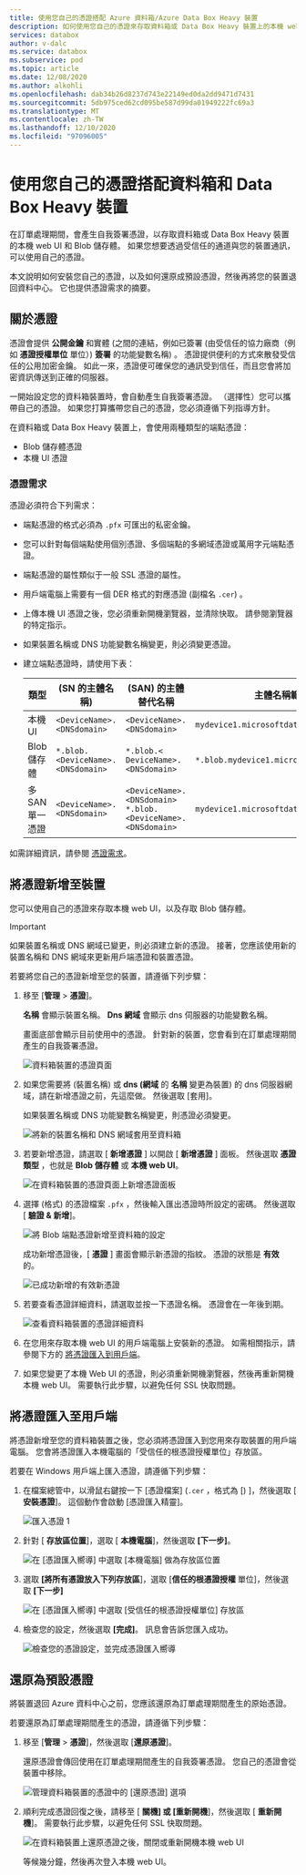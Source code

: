 ```yaml
---
title: 使用您自己的憑證搭配 Azure 資料箱/Azure Data Box Heavy 裝置
description: 如何使用您自己的憑證來存取資料箱或 Data Box Heavy 裝置上的本機 web UI 和 Blog 儲存體。
services: databox
author: v-dalc
ms.service: databox
ms.subservice: pod
ms.topic: article
ms.date: 12/08/2020
ms.author: alkohli
ms.openlocfilehash: dab34b26d8237d743e22149ed0da2dd9471d7431
ms.sourcegitcommit: 5db975ced62cd095be587d99da01949222fc69a3
ms.translationtype: MT
ms.contentlocale: zh-TW
ms.lasthandoff: 12/10/2020
ms.locfileid: "97096005"
---
```

# <a name="use-your-own-certificates-with-data-box-and-data-box-heavy-devices"></a>使用您自己的憑證搭配資料箱和 Data Box Heavy 裝置

在訂單處理期間，會產生自我簽署憑證，以存取資料箱或 Data Box Heavy 裝置的本機 web UI 和 Blob 儲存體。 如果您想要透過受信任的通道與您的裝置通訊，可以使用自己的憑證。

本文說明如何安裝您自己的憑證，以及如何還原成預設憑證，然後再將您的裝置退回資料中心。 它也提供憑證需求的摘要。

## <a name="about-certificates"></a>關於憑證

憑證會提供 **公開金鑰** 和實體 (之間的連結，例如已簽署 (由受信任的協力廠商（例如 **憑證授權單位** 單位）) **簽署** 的功能變數名稱) 。  憑證提供便利的方式來散發受信任的公用加密金鑰。 如此一來，憑證便可確保您的通訊受到信任，而且您會將加密資訊傳送到正確的伺服器。

一開始設定您的資料箱裝置時，會自動產生自我簽署憑證。 （選擇性）您可以攜帶自己的憑證。 如果您打算攜帶您自己的憑證，您必須遵循下列指導方針。

在資料箱或 Data Box Heavy 裝置上，會使用兩種類型的端點憑證：

- Blob 儲存體憑證
- 本機 UI 憑證

### <a name="certificate-requirements"></a>憑證需求

憑證必須符合下列需求：

- 端點憑證的格式必須為 `.pfx` 可匯出的私密金鑰。
- 您可以針對每個端點使用個別憑證、多個端點的多網域憑證或萬用字元端點憑證。
- 端點憑證的屬性類似于一般 SSL 憑證的屬性。
- 用戶端電腦上需要有一個 DER 格式的對應憑證 (副檔名 `.cer`) 。
- 上傳本機 UI 憑證之後，您必須重新開機瀏覽器，並清除快取。 請參閱瀏覽器的特定指示。
- 如果裝置名稱或 DNS 功能變數名稱變更，則必須變更憑證。
- 建立端點憑證時，請使用下表：

  |類型 | (SN 的主體名稱)   | (SAN) 的主體替代名稱  |主體名稱範例 |
  |---------|---------|---------|---------|
  |本機 UI| `<DeviceName>.<DNSdomain>`|`<DeviceName>.<DNSdomain>`| `mydevice1.microsoftdatabox.com` |
  |Blob 儲存體|`*.blob.<DeviceName>.<DNSdomain>`|`*.blob.< DeviceName>.<DNSdomain>`|`*.blob.mydevice1.microsoftdatabox.com` |
  |多 SAN 單一憑證|`<DeviceName>.<DNSdomain>`|`<DeviceName>.<DNSdomain>`<br>`*.blob.<DeviceName>.<DNSdomain>`|`mydevice1.microsoftdatabox.com` |

如需詳細資訊，請參閱 [憑證需求](../../articles/databox-online/azure-stack-edge-j-series-certificate-requirements.md)。

## <a name="add-certificates-to-device"></a>將憑證新增至裝置

您可以使用自己的憑證來存取本機 web UI，以及存取 Blob 儲存體。

> [!IMPORTANT]
> 如果裝置名稱或 DNS 網域已變更，則必須建立新的憑證。 接著，您應該使用新的裝置名稱和 DNS 網域來更新用戶端憑證和裝置憑證。

若要將您自己的憑證新增至您的裝置，請遵循下列步驟：

1. 移至 [**管理**  >  **憑證**]。

   **名稱** 會顯示裝置名稱。 **Dns 網域** 會顯示 dns 伺服器的功能變數名稱。

   畫面底部會顯示目前使用中的憑證。 針對新的裝置，您會看到在訂單處理期間產生的自我簽署憑證。

   ![資料箱裝置的憑證頁面](media/data-box-bring-your-own-certificates/certificates-manage-certs.png)

2. 如果您需要將 (裝置名稱) 或 **dns (網域** 的 **名稱** 變更為裝置) 的 dns 伺服器網域，請在新增憑證之前，先這麼做。 然後選取 [套用]。

   如果裝置名稱或 DNS 功能變數名稱變更，則憑證必須變更。

   ![將新的裝置名稱和 DNS 網域套用至資料箱](media/data-box-bring-your-own-certificates/certificates-device-name-dns.png)

3. 若要新增憑證，請選取 [ **新增憑證** ] 以開啟 [ **新增憑證** ] 面板。 然後選取 **憑證類型** ，也就是 **Blob 儲存體** 或 **本機 web UI**。

   ![在資料箱裝置的憑證頁面上新增憑證面板](media/data-box-bring-your-own-certificates/certificates-add-certificate-cert-type.png)

4. 選擇 (格式) 的憑證檔案 `.pfx` ，然後輸入匯出憑證時所設定的密碼。 然後選取 [ **驗證 & 新增**]。

   ![將 Blob 端點憑證新增至資料箱的設定](media/data-box-bring-your-own-certificates/certificates-add-blob-cert.png)

   成功新增憑證後，[ **憑證** ] 畫面會顯示新憑證的指紋。 憑證的狀態是 **有效** 的。

   ![已成功新增的有效新憑證](media/data-box-bring-your-own-certificates/certificates-view-new-certificate.png)

5. 若要查看憑證詳細資料，請選取並按一下憑證名稱。 憑證會在一年後到期。

   ![查看資料箱裝置的憑證詳細資料](media/data-box-bring-your-own-certificates/certificates-cert-details.png)

   <!--If you changed the local web UI certificate, you'll see the following error. This error will go away when you install the new certificate on the client computer.

   ![Error after a new Local web UI certificate is added to a Data Box device](media/data-box-bring-your-own-certificates/certificates-unable-to-communicate-error.png) TEST. RESTORE IF ERROR IS REPRODUCED.-->

6. 在您用來存取本機 web UI 的用戶端電腦上安裝新的憑證。 如需相關指示，請參閱下方的 [將憑證匯入到用戶端](#import-certificates-to-client)。

7. 如果您變更了本機 Web UI 的憑證，則必須重新開機瀏覽器，然後再重新開機本機 web UI。 需要執行此步驟，以避免任何 SSL 快取問題。

  <!-- TESTING THIS - The communication error should be gone from the **Certificates** screen.-->

## <a name="import-certificates-to-client"></a>將憑證匯入至用戶端

將憑證新增至您的資料箱裝置之後，您必須將憑證匯入到您用來存取裝置的用戶端電腦。 您會將憑證匯入本機電腦的「受信任的根憑證授權單位」存放區。

若要在 Windows 用戶端上匯入憑證，請遵循下列步驟：

1. 在檔案總管中，以滑鼠右鍵按一下 [憑證檔案] (`.cer` ，格式為 [) ]，然後選取 [ **安裝憑證**]。 這個動作會啟動 [憑證匯入精靈]。

    ![匯入憑證 1](media/data-box-bring-your-own-certificates/import-cert-01.png)

2. 針對 [ **存放區位置**]，選取 [ **本機電腦**]，然後選取 **[下一步]**。

    ![在 [憑證匯入嚮導] 中選取 [本機電腦] 做為存放區位置](media/data-box-bring-your-own-certificates/import-cert-02.png)

3. 選取 **[將所有憑證放入下列存放區**]，選取 [**信任的根憑證授權** 單位]，然後選取 **[下一步]**

   ![在 [憑證匯入嚮導] 中選取 [受信任的根憑證授權單位] 存放區](media/data-box-bring-your-own-certificates/import-cert-03.png)

4. 檢查您的設定，然後選取 **[完成]**。 訊息會告訴您匯入成功。

   ![檢查您的憑證設定，並完成憑證匯入嚮導](media/data-box-bring-your-own-certificates/import-cert-04.png)

## <a name="revert-to-default-certificates"></a>還原為預設憑證

將裝置退回 Azure 資料中心之前，您應該還原為訂單處理期間產生的原始憑證。

若要還原為訂單處理期間產生的憑證，請遵循下列步驟：

1. 移至 [**管理**  >  **憑證**]，然後選取 [**還原憑證**]。

   還原憑證會傳回使用在訂單處理期間產生的自我簽署憑證。 您自己的憑證會從裝置中移除。

   ![管理資料箱裝置的憑證中的 [還原憑證] 選項](media/data-box-bring-your-own-certificates/certificates-revert-certificates.png)

2. 順利完成憑證回復之後，請移至 [ **關機] 或 [重新開機**]，然後選取 [ **重新開機**]。 需要執行此步驟，以避免任何 SSL 快取問題。

   ![在資料箱裝置上還原憑證之後，關閉或重新開機本機 web UI](media/data-box-bring-your-own-certificates/certificates-restart-ui.png)

   等候幾分鐘，然後再次登入本機 web UI。
